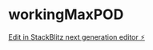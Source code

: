 # workingMaxPOD

[Edit in StackBlitz next generation editor ⚡️](https://stackblitz.com/~/github.com/SavageHobbies/workingMaxPOD)